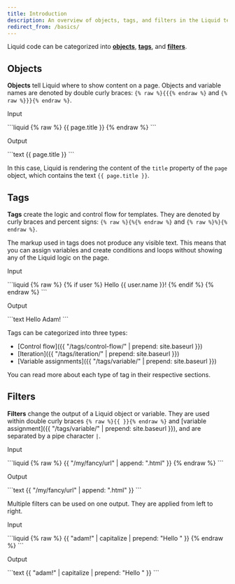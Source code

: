 ```yaml
---
title: Introduction
description: An overview of objects, tags, and filters in the Liquid template language.
redirect_from: /basics/
---
```


Liquid code can be categorized into [**objects**](#objects), [**tags**](#tags), and [**filters**](#filters).

## Objects

**Objects** tell Liquid where to show content on a page. Objects and variable names are denoted by double curly braces: `{% raw %}{{{% endraw %}` and `{% raw %}}}{% endraw %}`.

<p class="code-label">Input</p>
```liquid
{% raw %}
{{ page.title }}
{% endraw %}
```

<p class="code-label">Output</p>
```text
{{ page.title }}
```

In this case, Liquid is rendering the content of the `title` property of the `page` object, which contains the text `{{ page.title }}`.

## Tags

**Tags** create the logic and control flow for templates. They are denoted by curly braces and percent signs: `{% raw %}{%{% endraw %}` and `{% raw %}%}{% endraw %}`.

The markup used in tags does not produce any visible text. This means that you can assign variables and create conditions and loops without showing any of the Liquid logic on the page.

<p class="code-label">Input</p>
```liquid
{% raw %}
{% if user %}
  Hello {{ user.name }}!
{% endif %}
{% endraw %}
```

<p class="code-label">Output</p>
```text
  Hello Adam!
```

Tags can be categorized into three types:

- [Control flow]({{ "/tags/control-flow/" | prepend: site.baseurl }})
- [Iteration]({{ "/tags/iteration/" | prepend: site.baseurl }})
- [Variable assignments]({{ "/tags/variable/" | prepend: site.baseurl }})

You can read more about each type of tag in their respective sections.

## Filters

**Filters** change the output of a Liquid object or variable. They are used within double curly braces `{% raw %}{{ }}{% endraw %}` and [variable assignment]({{ "/tags/variable/" | prepend: site.baseurl }}), and are separated by a pipe character `|`.

<p class="code-label">Input</p>
```liquid
{% raw %}
{{ "/my/fancy/url" | append: ".html" }}
{% endraw %}
```

<p class="code-label">Output</p>
```text
{{ "/my/fancy/url" | append: ".html" }}
```

Multiple filters can be used on one output. They are applied from left to right.

<p class="code-label">Input</p>
```liquid
{% raw %}
{{ "adam!" | capitalize | prepend: "Hello " }}
{% endraw %}
```

<p class="code-label">Output</p>
```text
{{ "adam!" | capitalize | prepend: "Hello " }}
```

